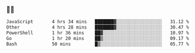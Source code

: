 ### 👨‍💻

<!--START_SECTION:waka-->

```txt
JavaScript       4 hrs 34 mins   ███████▓░░░░░░░░░░░░░░░░░   31.12 %
Other            4 hrs 28 mins   ███████▓░░░░░░░░░░░░░░░░░   30.47 %
PowerShell       1 hr 36 mins    ██▓░░░░░░░░░░░░░░░░░░░░░░   10.97 %
Go               1 hr 20 mins    ██▒░░░░░░░░░░░░░░░░░░░░░░   09.17 %
Bash             50 mins         █▒░░░░░░░░░░░░░░░░░░░░░░░   05.77 %
```

<!--END_SECTION:waka-->
